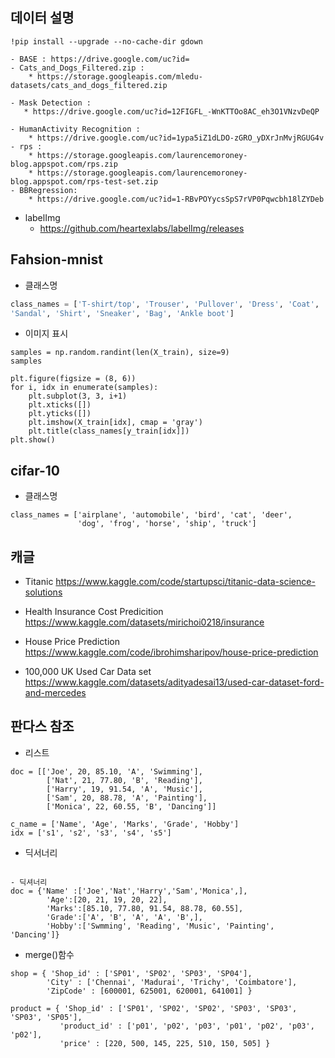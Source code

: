 ## 데이터 설명
```
!pip install --upgrade --no-cache-dir gdown
```  
  
```
- BASE : https://drive.google.com/uc?id=
- Cats_and_Dogs_Filtered.zip : 
    * https://storage.googleapis.com/mledu-datasets/cats_and_dogs_filtered.zip
    
- Mask Detection :
   * https://drive.google.com/uc?id=12FIGFL_-WnKTTOo8AC_eh3O1VNzvDeQP

- HumanActivity Recognition : 
    * https://drive.google.com/uc?id=1ypa5iZ1dLDO-zGRO_yDXrJnMvjRGUG4v
- rps : 
    * https://storage.googleapis.com/laurencemoroney-blog.appspot.com/rps.zip
    * https://storage.googleapis.com/laurencemoroney-blog.appspot.com/rps-test-set.zip
- BBRegression:
    * https://drive.google.com/uc?id=1-RBvPOYycsSpS7rVP0Pqwcbh18lZYDeb
```

- labelImg
   * https://github.com/heartexlabs/labelImg/releases

## Fahsion-mnist
- 클래스명
```python
class_names = ['T-shirt/top', 'Trouser', 'Pullover', 'Dress', 'Coat', 
'Sandal', 'Shirt', 'Sneaker', 'Bag', 'Ankle boot']
```
- 이미지 표시 
```
samples = np.random.randint(len(X_train), size=9) 
samples

plt.figure(figsize = (8, 6))
for i, idx in enumerate(samples):
    plt.subplot(3, 3, i+1)
    plt.xticks([])
    plt.yticks([])
    plt.imshow(X_train[idx], cmap = 'gray')
    plt.title(class_names[y_train[idx]])
plt.show()
```
## cifar-10
- 클래스명
```
class_names = ['airplane', 'automobile', 'bird', 'cat', 'deer', 
               'dog', 'frog', 'horse', 'ship', 'truck']
```


## 캐글

- Titanic
https://www.kaggle.com/code/startupsci/titanic-data-science-solutions

- Health Insurance Cost Predicition
https://www.kaggle.com/datasets/mirichoi0218/insurance

- House Price Prediction
https://www.kaggle.com/code/ibrohimsharipov/house-price-prediction

- 100,000 UK Used Car Data set
https://www.kaggle.com/datasets/adityadesai13/used-car-dataset-ford-and-mercedes


## 판다스 참조
- 리스트 
```
doc = [['Joe', 20, 85.10, 'A', 'Swimming'],
        ['Nat', 21, 77.80, 'B', 'Reading'],
        ['Harry', 19, 91.54, 'A', 'Music'],
        ['Sam', 20, 88.78, 'A', 'Painting'],
        ['Monica', 22, 60.55, 'B', 'Dancing']]

c_name = ['Name', 'Age', 'Marks', 'Grade', 'Hobby']
idx = ['s1', 's2', 's3', 's4', 's5']

```
- 딕서너리
```

- 딕셔너리
doc = {'Name' :['Joe','Nat','Harry','Sam','Monica',],
        'Age':[20, 21, 19, 20, 22],
        'Marks':[85.10, 77.80, 91.54, 88.78, 60.55],
        'Grade':['A', 'B', 'A', 'A', 'B',],
        'Hobby':['Swmming', 'Reading', 'Music', 'Painting', 'Dancing']}
```
- merge()함수
```
shop = { 'Shop_id' : ['SP01', 'SP02', 'SP03', 'SP04'],
        'City' : ['Chennai', 'Madurai', 'Trichy', 'Coimbatore'],
        'ZipCode' : [600001, 625001, 620001, 641001] }

product = { 'Shop_id' : ['SP01', 'SP02', 'SP02', 'SP03', 'SP03', 'SP03', 'SP05'],
           'product_id' : ['p01', 'p02', 'p03', 'p01', 'p02', 'p03', 'p02'],
           'price' : [220, 500, 145, 225, 510, 150, 505] }
```


